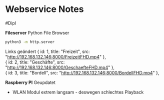 # Webservice Notes
#Dipl

**Fileserver**
Python File Browser 

```bash
python3 -m http.server
```

Links geändert
{ id: 1, title: "Freizeit", src: "http://192.168.132.146:8000/FreizeitFHD.mp4" },  
{ id: 2, title: "Geschäfte", src: "http://192.168.132.146:8000/GeschaefteFHD.mp4" },  
{ id: 3, title: "Bordell", src: "http://192.168.132.146:8000/BordellFHD.mp4" },


**Raspberry PI**
Geupdatet
- WLAN Modul extrem langsam - deswegen schlechtes Playback